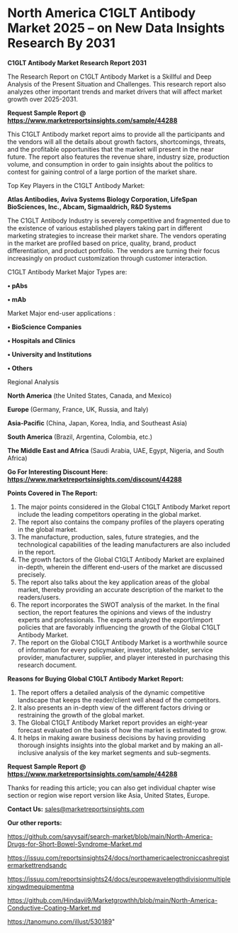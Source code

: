 # North America C1GLT Antibody Market 2025 – on New Data Insights Research By 2031

<strong>C1GLT Antibody Market Research Report 2031</strong>

The Research Report on C1GLT Antibody Market is a Skillful and Deep Analysis of the Present Situation and Challenges. This research report also analyzes other important trends and market drivers that will affect market growth over 2025-2031.

<strong>Request Sample Report @ <a href=https://www.marketreportsinsights.com/sample/44288>https://www.marketreportsinsights.com/sample/44288</a></strong>

This C1GLT Antibody market report aims to provide all the participants and the vendors will all the details about growth factors, shortcomings, threats, and the profitable opportunities that the market will present in the near future. The report also features the revenue share, industry size, production volume, and consumption in order to gain insights about the politics to contest for gaining control of a large portion of the market share.

Top Key Players in the C1GLT Antibody Market:

<strong>Atlas Antibodies, Aviva Systems Biology Corporation, LifeSpan BioSciences, Inc., Abcam, Sigmaaldrich, R&D Systems</strong>

The C1GLT Antibody Industry is severely competitive and fragmented due to the existence of various established players taking part in different marketing strategies to increase their market share. The vendors operating in the market are profiled based on price, quality, brand, product differentiation, and product portfolio. The vendors are turning their focus increasingly on product customization through customer interaction.

C1GLT Antibody Market Major Types are:

<strong>•  pAbs

•  mAb</strong>

Market Major end-user applications :

<strong>•  BioScience Companies

•  Hospitals and Clinics

•  University and Institutions

•  Others</strong>

Regional Analysis

</u><strong><b>North America</b></strong> (the United States, Canada, and Mexico)

<strong><b>Europe </b></strong>(Germany, France, UK, Russia, and Italy)

<strong><b>Asia-Pacific</b></strong> (China, Japan, Korea, India, and Southeast Asia)

<strong><b>South America</b></strong> (Brazil, Argentina, Colombia, etc.)

<strong><b>The Middle East and Africa</b></strong> (Saudi Arabia, UAE, Egypt, Nigeria, and South Africa)

<strong>Go For Interesting Discount Here: <a href=https://www.marketreportsinsights.com/discount/44288>https://www.marketreportsinsights.com/discount/44288</a></strong>

<strong>Points Covered in The Report:</strong>
<ol>
  <li>The major points considered in the Global C1GLT Antibody Market report include the leading competitors operating in the global market.</li>
  <li>The report also contains the company profiles of the players operating in the global market.</li>
  <li>The manufacture, production, sales, future strategies, and the technological capabilities of the leading manufacturers are also included in the report.</li>
  <li>The growth factors of the Global C1GLT Antibody Market are explained in-depth, wherein the different end-users of the market are discussed precisely.</li>
  <li>The report also talks about the key application areas of the global market, thereby providing an accurate description of the market to the readers/users.</li>
  <li>The report incorporates the SWOT analysis of the market. In the final section, the report features the opinions and views of the industry experts and professionals. The experts analyzed the export/import policies that are favorably influencing the growth of the Global C1GLT Antibody Market.</li>
  <li>The report on the Global C1GLT Antibody Market is a worthwhile source of information for every policymaker, investor, stakeholder, service provider, manufacturer, supplier, and player interested in purchasing this research document.</li>
</ol>
<strong>Reasons for Buying Global C1GLT Antibody Market Report:</strong>

<ol>
  <li>The report offers a detailed analysis of the dynamic competitive landscape that keeps the reader/client well ahead of the competitors.</li>
  <li>It also presents an in-depth view of the different factors driving or restraining the growth of the global market.</li>
  <li>The Global C1GLT Antibody Market report provides an eight-year forecast evaluated on the basis of how the market is estimated to grow.</li>
  <li>It helps in making aware business decisions by having providing thorough insights insights into the global market and by making an all-inclusive analysis of the key market segments and sub-segments.</li>
</ol>
<strong>Request Sample Report @ <a href=https://www.marketreportsinsights.com/sample/44288>https://www.marketreportsinsights.com/sample/44288</a></strong>


Thanks for reading this article; you can also get individual chapter wise section or region wise report version like Asia, United States, Europe.

<strong>Contact Us:</strong>
sales@marketreportsinsights.com

<strong>Our other reports:</strong>

<a href=https://github.com/sayysaif/search-market/blob/main/North-America-Drugs-for-Short-Bowel-Syndrome-Market.md>https://github.com/sayysaif/search-market/blob/main/North-America-Drugs-for-Short-Bowel-Syndrome-Market.md</a>

<a href=https://issuu.com/reportsinsights24/docs/northamericaelectroniccashregistermarkettrendsandc>https://issuu.com/reportsinsights24/docs/northamericaelectroniccashregistermarkettrendsandc</a>

<a href=https://issuu.com/reportsinsights24/docs/europewavelengthdivisionmultiplexingwdmequipmentma>https://issuu.com/reportsinsights24/docs/europewavelengthdivisionmultiplexingwdmequipmentma</a>

<a href=https://github.com/Hindavii9/Marketgrowthh/blob/main/North-America-Conductive-Coating-Market.md>https://github.com/Hindavii9/Marketgrowthh/blob/main/North-America-Conductive-Coating-Market.md</a>

<a href=https://tanomuno.com/illust/530189>https://tanomuno.com/illust/530189</a>"
